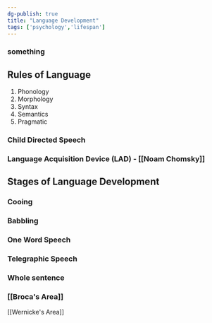 ```yaml
---
dg-publish: true
title: "Language Development"
tags: ['psychology','lifespan']
---
```


### something
## Rules of Language
1. Phonology
2. Morphology
3. Syntax
4. Semantics
5. Pragmatic


### Child Directed Speech
### Language Acquisition Device (LAD) - [[Noam Chomsky]] 

## Stages of Language Development
### Cooing
### Babbling
### One Word Speech
### Telegraphic Speech
### Whole sentence

### [[Broca's Area]] 
[[Wernicke's Area]]
